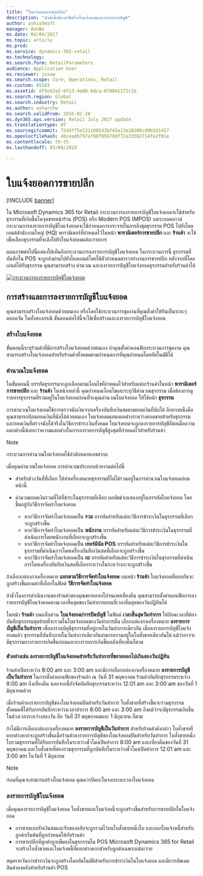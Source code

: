```yaml
---
title: "ใบแจ้งยอดการขายปลีก"
description: "หัวข้อนี้อธิบายวิธีสร้างใบแจ้งยอดและลงรายการบัญชี"
author: ashishmsft
manager: AnnBe
ms.date: 04/04/2017
ms.topic: article
ms.prod: 
ms.service: dynamics-365-retail
ms.technology: 
ms.search.form: RetailParameters
audience: Application User
ms.reviewer: josaw
ms.search.scope: Core, Operations, Retail
ms.custom: 85183
ms.assetid: df9c62a2-6f13-4a08-bdca-07d041172c1b
ms.search.region: Global
ms.search.industry: Retail
ms.author: asharchw
ms.search.validFrom: 2016-02-28
ms.dyn365.ops.version: Retail July 2017 update
ms.translationtype: HT
ms.sourcegitcommit: 72d4ff5e1311005d3bf43a13e28208cd9b3d1457
ms.openlocfilehash: ddceadb797af98f85670df72a335b2714fe2f01e
ms.contentlocale: th-th
ms.lasthandoff: 03/08/2018

---
```


# <a name="retail-statements"></a>ใบแจ้งยอดการขายปลีก

[!INCLUDE [banner](includes/banner.md)]

ใน Microsoft Dynamics 365 for Retail กระบวนการลงรายการบัญชีใบแจ้งยอดจะใช้สำหรับธุรกรรมที่เกิดขึ้นในจุดขายหน้าร้าน (POS) หรือ Modern POS (MPOS) บนระบบคลาวด์ กระบวนการลงรายการบัญชีใบแจ้งยอดจะใช้กำหนดการกระจายในการดึงชุดธุรกรรม POS ไปยังไคลเอนต์สำนักงานใหญ่ (HQ) พารามิเตอร์ที่กำหนดไว้ในหน้า **พารามิเตอร์การขายปลีก** และ **ร้านค้า** จะใช้เพื่อเลือกธุรกรรมที่จะดึงไปยังใบแจ้งยอดแต่ละรายการ  

แผนภาพต่อไปนี้แสดงให้เห็นถึงกระบวนการลงรายการบัญชีใบแจ้งยอด  ในกระบวนการนี้ ธุรกรรมที่บันทึกใน POS จะถูกส่งผ่านไปยังไคลเอนต์โดยใช้ตัวกำหนดตารางทำงานการขายปลีก หลังจากที่ไคลเอนต์ได้รับธุรกรรม คุณสามารถสร้าง คำนวณ และลงรายการบัญชีใบแจ้งยอดธุรกรรมสำหรับร้านค้าได้ 

[![กระบวนการลงรายการบัญชีใบแจ้งยอด](./media/retail-statements.png)](./media/retail-statements.png)

## <a name="creating-and-posting-statements"></a>การสร้างและการลงรายการบัญชีใบแจ้งยอด
คุณสามารถสร้างใบแจ้งยอดด้วยตนเอง หรือโดยใช้กระบวนการชุดงานที่คุณตั้งค่าให้รันเป็นระยะๆ ตลอดวัน  ในทั้งสองกรณี ขั้นตอนต่อไปนี้จะใช้เพื่อสร้างและลงรายการบัญชีใบแจ้งยอด

###  <a name="create-the-statement"></a>สร้างใบแจ้งยอด
ขั้นตอนนี้ระบุร้านค้าที่มีการสร้างใบแจ้งยอดด้วยตนเอง  ถ้าคุณตั้งค่าคอนฟิกกระบวนการชุดงาน คุณสามารถสร้างใบแจ้งยอดสำหรับร้านค้าทั้งหมดตามกำหนดการที่คุณกำหนดโดยอัตโนมัติได้ 

### <a name="calculate-the-statement"></a>คำนวณใบแจ้งยอด
ในขั้นตอนนี้ บรรทัดธุรกรรมจะถูกเลือกตามเงื่อนไขที่กำหนดไว้สำหรับแต่ละร้านค้าในหน้า **พารามิเตอร์การขายปลีก** และ **ร้านค้า** ในหน้าเหล่านี้ คุณกำหนดเงื่อนไขและระบุวิธีคำนวณธุรกรรม เมื่อต้องการดูรายการธุรกรรมที่รวมอยู่ในใบแจ้งยอดก่อนที่จะคุณคำนวณใบแจ้งยอด ให้ใช้หน้า **ธุรกรรม** 

การคำนวณใบแจ้งยอดใช้การตรวจนับเงินจากเครื่องบันทึกเงินสดตามยอดเงินที่นับได้ อีกทางหนึ่งคือ คุณสามารถป้อนยอดเงินที่นับได้ด้วยตนเอง  ใบแจ้งยอดแสดงผลต่างระหว่างยอดขายสำหรับธุรกรรมและยอดเงินที่ตรวจนับได้จริงในวิธีการชำระเงินทั้งหมด  ใบแจ้งยอดจะถูกลงรายการบัญชีก็ต่อเมื่อความแตกต่างนี้น้อยกว่าความแตกต่างในการลงรายการบัญชีสูงสุดที่กำหนดไว้สำหรับร้านค้า 

> [!NOTE]
> กระบวนการคำนวณใบแจ้งยอดใช้ลำดับหมายเลขสากล

เมื่อคุณคำนวณใบแจ้งยอด การคำนวณประกอบด้วยงานต่อไปนี้

- สำหรับช่วงวันที่ที่เลือก ให้ทำเครื่องหมายธุรกรรมที่ไม่ได้รวมอยู่ในการคำนวณใบแจ้งยอดก่อนหน้านี้ 
- คำนวณยอดเงินรวมที่ได้ที่ชำระในธุรกรรมที่เลือก  ผลลัพธ์จะแสดงอยู่ในบรรทัดใบแจ้งยอด โดยขึ้นอยู่กับวิธีการจัดทำใบแจ้งยอด

  - หากวิธีการจัดทำใบแจ้งยอดเป็น **รวม** บรรทัดสำหรับแต่ละวิธีการชำระเงินในธุรกรรมที่เลือกจะถูกสร้างขึ้น 
  - หากวิธีการจัดทำใบแจ้งยอดเป็น **พนักงาน** บรรทัดสำหรับแต่ละวิธีการชำระเงินในธุรกรรมที่ดำเนินการโดยพนักงานที่เลือกจะถูกสร้างขึ้น 
  - หากวิธีการจัดทำใบแจ้งยอดเป็น **เทอร์มินัล POS** บรรทัดสำหรับแต่ละวิธีการชำระเงินในธุรกรรมที่ดำเนินการโดยเครื่องบันทึกเงินสดที่เลือกจะถูกสร้างขึ้น 
  - หากวิธีการจัดทำใบแจ้งยอดเป็น **กะ** บรรทัดสำหรับแต่ละวิธีการชำระเงินในธุรกรรมที่ดำเนินการโดยเครื่องบันทึกเงินสดที่เลือกระหว่างในระหว่างกะจะถูกสร้างขึ้น

ถ้าเลือกกล่องกาเครื่องหมาย **แยกตามวิธีการจัดทำใบแจ้งยอด** บนหน้า **ร้านค้า** ใบแจ้งยอดที่แยกกันจะถูกสร้างขึ้นตามค่าที่เลือกในฟิลด์ **วิธีการจัดทำใบแจ้งยอด**

ถ้าชั่วโมงการดำเนินงานของร้านค้าของคุณขยายออกไปจนเลยเที่ยงคืน คุณสามารถตั้งค่าคอนฟิกการลงรายการบัญชีใบแจ้งยอดตามเวลาสิ้นสุดของวันทำการแทนที่เวลาสิ้นสุดของวันปฏิทินได้ 

ในหน้า **ร้านค้า** บนแท็บด่วน **ใบแจ้งยอด/การปิดบัญชี** ในฟิลด์ **เวลาสิ้นสุดวันทำการ** ให้ป้อนเวลาที่ต้องบันทึกธุรกรรมสุดท้ายที่จะรวมในใบแจ้งยอดของวันทำการนั้น เลือกกล่องกาเครื่องหมาย **ลงรายการบัญชีเป็นวันทำการ** เพื่อลงรายบัญชีธุรกรรมที่อยู่ภายในวันทำการเดียวกัน เมื่อลงรายการบัญชีใบแจ้งยอดแล้ว ธุรกรรมที่บันทึกภายในวันทำการเดียวกันสามารถรวมอยู่ในใบสั่งขายเดียวกันได้ แม้ว่าอาจจะมีธุรกรรมบางรายการเกิดขึ้นก่อนและบางรายการเกิดขึ้นหลังเที่ยงคืนก็ตาม 

#### <a name="example-post-a-statement-for-a-business-day-that-extends-over-two-calendar-days"></a>ตัวอย่างเช่น ลงรายการบัญชีใบแจ้งยอดสำหรับวันทำการที่ขยายออกไปเกินสองวันปฏิทิน 

ร้านค้าเปิดระหว่าง 8:00 am และ 3:00 am และมีการเลือกกล่องกาเครื่องหมาย **ลงรายการบัญชีเป็นวันทำการ** ในการตั้งค่าคอนฟิกของร้านค้า ณ วันที่ 31 พฤษภาคม ร้านค้าบันทึกธุรกรรมระหว่าง 8:00 am ถึงเที่ยงคืน นอกจากนี้ยังจัดบันทึกธุรกรรมระหว่าง 12:01 am และ 3:00 am ของวันที่ 1 มิถุนายนด้วย 

เมื่อร้านค้าลงรายการบัญชีของใบแจ้งยอดปิดสำหรับวันทำการ ใบสั่งขายที่สร้างขึ้นจะรวมธุรกรรมทั้งหมดที่ได้รับการบันทึกระหว่างเวลาทำการ 8:00 am และ 3:00 am ถึงแม้ว่าจะมีธุรกรรมเกิดขึ้นในช่วงเวลาระหว่างสองวัน คือ วันที่ 31 พฤษภาคมและ 1 มิถุนายน ก็ตาม 

ถ้าไม่มีการเลือกกล่องกาเครื่องหมาย **ลงรายการบัญชีเป็นวันทำการ** สำหรับร้านค้าดังกล่าว ใบสั่งขายที่แยกต่างหากจะถูกสร้างขึ้นเมื่อร้านค้าลงรายการบัญชีของใบแจ้งยอดปิดสำหรับวันทำการ ใบสั่งขายหนึ่งใบรวมธุรกรรมที่ได้รับการบันทึกในระหว่างชั่วโมงเปิดทำการ 8:00 am และเที่ยงคืนของวันที่ 31 พฤษภาคม และใบสั่งขายที่สองรวมธุรกรรมที่ถูกบันทึกในระหว่างชั่วโมงเปิดทำการ 12:01 am และ 3:00 am ในวันที่ 1 มิถุนายน
 
> [!NOTE]
> ก่อนที่คุณจะสามารถสร้างใบแจ้งยอด คุณควรปิดกะในรอบระยะเวลาใบแจ้งยอด 

### <a name="post-the-statement"></a>ลงรายการบัญชีใบแจ้งยอด
เมื่อคุณลงรายการบัญชีใบแจ้งยอด ใบสั่งขายและใบแจ้งหนี้จะถูกสร้างขึ้นสำหรับการขายปลีกในใบแจ้งยอด

- การขายแบบรับเงินสดและรับของกลับจะถูกรวมไว้บนใบสั่งขายหนึ่งใบ และออกใบแจ้งหนี้สำหรับลูกค้าเริ่มต้นที่ถูกกำหนดให้กับร้านค้า 
- การขายปลีกที่ลูกค้าถูกเพิ่มลงในธุรกรรมใน POS Microsoft Dynamics 365 for Retail จะสร้างใบสั่งขายและใบแจ้งหนี้ที่แยกต่างหากสำหรับลูกค้าเฉพาะแต่ละราย 

สมุดรายวันการชำระเงินจะถูกสร้างโดยอัตโนมัติสำหรับการชำระเงินในใบแจ้งยอด และมีการอัพเดตสินค้าคงคลังสำหรับร้านค้า POS 

